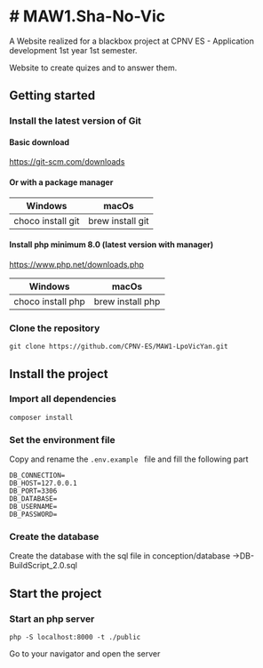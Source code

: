 # # MAW1.Sha-No-Vic

A Website realized for a blackbox project at CPNV ES - Application development 1st year 1st semester.

Website to create quizes and to answer them.


## Getting started

### Install the latest version of Git
 #### Basic download
 https://git-scm.com/downloads
 
#### Or with a package manager

| Windows      | macOs |
| ----------- | ----------- |
| choco install git    | brew install git     |

#### Install php minimum 8.0 (latest version with manager)
https://www.php.net/downloads.php

| Windows      | macOs |
| ----------- | ----------- |
| choco install php    | brew install php      |



### Clone the repository 
```` git clone https://github.com/CPNV-ES/MAW1-LpoVicYan.git ````

## Install the project 

### Import all dependencies 
````composer install ````

### Set the environment file
Copy and rename the <code>.env.example </code> file  and fill the following part
```
DB_CONNECTION= 
DB_HOST=127.0.0.1 
DB_PORT=3306  
DB_DATABASE=  
DB_USERNAME=  
DB_PASSWORD=
```
### Create the database 
Create the database with the sql file in conception/database ->DB-BuildScript_2.0.sql

## Start the project 

### Start an php server 

````
php -S localhost:8000 -t ./public
````

Go to your navigator and open the server
